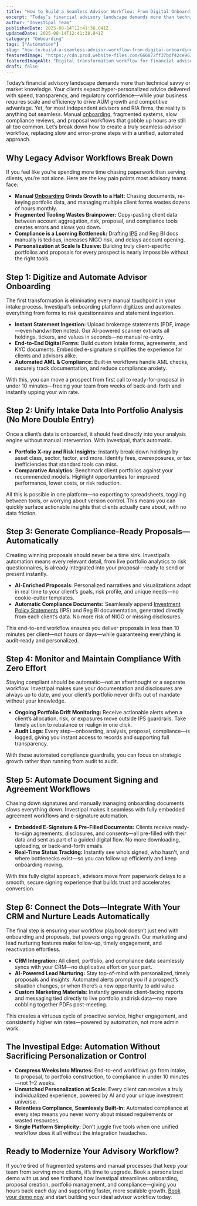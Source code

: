 ```yaml
---
title: "How to Build a Seamless Advisor Workflow: From Digital Onboarding to Automated Proposal Generation"
excerpt: "Today’s financial advisory landscape demands more than technical savvy or market knowledge. Your clients expect hyper-personalized advice delivered with speed, transparency, and regulatory confidence-while your business."
author: "Investipal Team"
publishedDate: 2025-08-14T12:41:38.041Z
updatedDate: 2025-08-14T12:41:38.041Z
category: "Onboarding"
tags: ["Automation"]
slug: "how-to-build-a-seamless-advisor-workflow-from-digital-onboarding-to-automated-proposal-generation"
featuredImage: "https://cdn.prod.website-files.com/666872ff37bdf42ce9637d77/689dd9814b7a947e01f7d313_68921026fcf25b32d4cc76da_How%2520Personalized%2520Portfolio%2520Construction%2520Is%2520Reshaping%2520Wealth%2520Management%2520(14).png"
featuredImageAlt: "Digital transformation workflow for financial advisors showing end-to-end automation process"
draft: false
---
```

<p id="">Today’s financial advisory landscape demands more than technical savvy or market knowledge. Your clients expect hyper-personalized advice delivered with speed, transparency, and regulatory confidence—while your business requires scale and efficiency to drive AUM growth and competitive advantage. Yet, for most independent advisors and RIA firms, the reality is anything but seamless. Manual <a href="/blog/onboarding">onboarding</a>, fragmented systems, slow compliance reviews, and proposal workflows that gobble up hours are still all too common. Let’s break down how to create a truly seamless advisor workflow, replacing slow and error-prone steps with a unified, automated approach.</p><h2 id="">Why Legacy Advisor Workflows Break Down</h2><p id="">If you feel like you’re spending more time chasing paperwork than serving clients, you’re not alone. Here are the key pain points most advisory teams face:</p><ul id=""><li id=""><strong id="">Manual <a href="/blog/onboarding">Onboarding</a> Grinds Growth to a Halt:</strong> Chasing documents, re-keying portfolio data, and managing multiple client forms wastes dozens of hours monthly.</li><li id=""><strong id="">Fragmented Tooling Wastes Brainpower:</strong> Copy-pasting client data between account aggregation, risk, proposal, and compliance tools creates errors and slows you down.</li><li id=""><strong id="">Compliance is a Looming Bottleneck:</strong> Drafting <a href="/features/investment-policy-statements">IPS</a> and Reg BI docs manually is tedious, increases NIGO risk, and delays account opening.</li><li id=""><strong id="">Personalization at Scale Is Elusive:</strong> Building truly client-specific portfolios and proposals for every prospect is nearly impossible without the right tools.</li></ul><h2 id="">Step 1: Digitize and Automate Advisor Onboarding</h2><p id="">The first transformation is eliminating every manual touchpoint in your intake process. Investipal’s onboarding platform digitizes and automates everything from forms to risk questionnaires and statement ingestion.</p><ul id=""><li id=""><strong id="">Instant Statement Ingestion:</strong> Upload brokerage statements (PDF, image—even handwritten notes). Our AI-powered scanner extracts all holdings, tickers, and values in seconds—no manual re-entry.</li><li id=""><strong id="">End-to-End Digital Forms:</strong> Build custom intake forms, agreements, and KYC documents. Embedded e-signature simplifies the experience for clients and advisors alike.</li><li id=""><strong id="">Automated AML & Compliance:</strong> Built-in workflows handle AML checks, securely track documentation, and reduce compliance anxiety.</li></ul><p id="">With this, you can move a prospect from first call to ready-for-proposal in under 10 minutes—freeing your team from weeks of back-and-forth and instantly upping your win rate.</p><h2 id="">Step 2: Unify Intake Data Into Portfolio Analysis (No More Double Entry)</h2><p id="">Once a client’s data is onboarded, it should feed directly into your analysis engine without manual intervention. With Investipal, that’s automatic.</p><ul id=""><li id=""><strong id="">Portfolio X-ray and Risk Insights:</strong> Instantly break down holdings by asset class, sector, factor, and more. Identify fees, overexposures, or tax inefficiencies that standard tools can miss.</li><li id=""><strong id="">Comparative Analytics:</strong> Benchmark client portfolios against your recommended models. Highlight opportunities for improved performance, lower costs, or risk reduction.</li></ul><p id="">All this is possible in one platform—no exporting to spreadsheets, toggling between tools, or worrying about version control. This means you can quickly surface actionable insights that clients actually care about, with no data friction.</p><h2 id="">Step 3: Generate Compliance-Ready Proposals—Automatically</h2><p id="">Creating winning proposals should never be a time sink. Investipal’s automation means every relevant detail, from live portfolio analytics to risk questionnaires, is already integrated into your proposal—ready to send or present instantly.</p><ul id=""><li id=""><strong id="">AI-Enriched Proposals:</strong> Personalized narratives and visualizations adapt in real time to your client’s goals, risk profile, and unique needs—no cookie-cutter templates.</li><li id=""><strong id="">Automatic Compliance Documents:</strong> Seamlessly append <a href="/features/investment-policy-statements">Investment Policy Statements</a> (IPS) and Reg BI documentation, generated directly from each client’s data. No more risk of NIGO or missing disclosures.</li></ul><p id="">This end-to-end workflow ensures you deliver proposals in less than 10 minutes per client—not hours or days—while guaranteeing everything is audit-ready and personalized.</p><h2 id="">Step 4: Monitor and Maintain Compliance With Zero Effort</h2><p id="">Staying compliant should be automatic—not an afterthought or a separate workflow. Investipal makes sure your documentation and disclosures are always up to date, and your client’s portfolio never drifts out of mandate without your knowledge.</p><ul id=""><li id=""><strong id="">Ongoing Portfolio Drift Monitoring:</strong> Receive actionable alerts when a client’s allocation, risk, or exposures move outside IPS guardrails. Take timely action to rebalance or realign in one click.</li><li id=""><strong id="">Audit Logs:</strong> Every step—onboarding, analysis, proposal, compliance—is logged, giving you instant access to records and supporting full transparency.</li></ul><p id="">With these automated compliance guardrails, you can focus on strategic growth rather than running from audit to audit.</p><h2 id="">Step 5: Automate Document Signing and Agreement Workflows</h2><p id="">Chasing down signatures and manually managing onboarding documents slows everything down. Investipal makes it seamless with fully embedded agreement workflows and e-signature automation.</p><ul id=""><li id=""><strong id="">Embedded E-Signature & Pre-Filled Documents:</strong> Clients receive ready-to-sign agreements, disclosures, and consents—all pre-filled with their data and sent as part of a guided digital flow. No more downloading, uploading, or back-and-forth emails.</li><li id=""><strong id="">Real-Time Status Tracking:</strong> Instantly see who’s signed, who hasn’t, and where bottlenecks exist—so you can follow up efficiently and keep onboarding moving.</li></ul><p id="">With this fully digital approach, advisors move from paperwork delays to a smooth, secure signing experience that builds trust and accelerates conversion.</p><h2 id="">Step 6: Connect the Dots—Integrate With Your CRM and Nurture Leads Automatically</h2><p id="">The final step is ensuring your workflow playbook doesn’t just end with onboarding and proposals, but powers ongoing growth. Our marketing and lead nurturing features make follow-up, timely engagement, and reactivation effortless.</p><ul id=""><li id=""><strong id="">CRM Integration:</strong> All client, portfolio, and compliance data seamlessly syncs with your CRM—no duplicative effort on your part.</li><li id=""><strong id="">AI-Powered Lead Nurturing:</strong> Stay top-of-mind with personalized, timely proposals and insights. Automated alerts prompt you if a prospect’s situation changes, or when there’s a new opportunity to add value.</li><li id=""><strong id="">Custom Marketing Materials:</strong> Instantly generate client-facing reports and messaging tied directly to live portfolio and risk data—no more cobbling together PDFs post-meeting.</li></ul><p id="">This creates a virtuous cycle of proactive service, higher engagement, and consistently higher win rates—powered by automation, not more admin work.</p><h2 id="">The Investipal Edge: Automation Without Sacrificing Personalization or Control</h2><ul id=""><li id=""><strong id="">Compress Weeks Into Minutes:</strong> End-to-end workflows go from intake, to proposal, to portfolio construction, to compliance in under 10 minutes—not 1–2 weeks.</li><li id=""><strong id="">Unmatched Personalization at Scale:</strong> Every client can receive a truly individualized experience, powered by AI and your unique investment universe.</li><li id=""><strong id="">Relentless Compliance, Seamlessly Built-In:</strong> Automated compliance at every step means you never worry about missed requirements or wasted resources.</li><li id=""><strong id="">Single Platform Simplicity:</strong> Don’t juggle five tools when one unified workflow does it all without the integration headaches.</li></ul><h2 id="">Ready to Modernize Your Advisory Workflow?</h2><p id="">If you’re tired of fragmented systems and manual processes that keep your team from serving more clients, it’s time to upgrade. Book a personalized demo with us and see firsthand how Investipal streamlines onboarding, proposal creation, portfolio management, and compliance—giving you hours back each day and supporting faster, more scalable growth. <a href="/book-a-demo" target="_blank">Book your demo now</a> and start building your ideal advisor workflow today.</p>